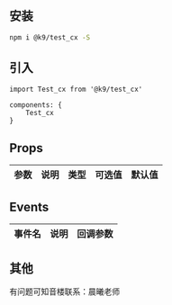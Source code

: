 ## 安装

```bash
npm i @k9/test_cx -S
```

## 引入
```
import Test_cx from '@k9/test_cx'

components: {
    Test_cx
}
```

## Props
|参数|说明|类型|可选值|默认值|
|---|---|---|---|---|

## Events

|事件名|说明|回调参数|
|---|---|---|

## 其他
有问题可知音楼联系：晨曦老师
